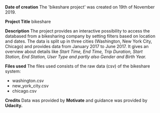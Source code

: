 **Date of creation**
The 'bikeshare project' was created on 19th of November 2019.

**Project Title**
bikeshare

**Description**
The project provides an interactive possibility to access the databased from a bikesharing company
by setting filters based on location and dates.
The data is split up in three cities (Washington, New York City, Chicago) and provides data from
January 2017 to June 2017.
It gives an overview about details like *Start Time, End Time, Trip Duration, Start Station, End
Station, User Type and partly also Gender and Birth Year.*

**Files used**
The files used consists of the raw data (csv) of the bikeshare system:
* washington.csv
* new_york_city.csv
* chicago.csv

**Credits**
Data was provided by **Motivate** and guidance was provided by **Udacity.**
